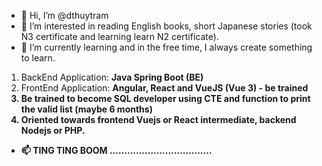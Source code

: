 - 👋 Hi, I’m @dthuytram
- 👀 I’m interested in reading English books, short Japanese stories (took N3 certificate and learning learn N2 certificate).
- 🌱 I’m currently learning and in the free time, I always create something to learn.
1. BackEnd Application: <b>Java Spring Boot (BE)</b>
2. FrontEnd Application: <b><b>Angular, React and VueJS (Vue 3)</b> - be trained
3. Be trained to become <b><b> SQL developer </b> using CTE and function to print the valid list (maybe 6 months)
4. Oriented towards frontend Vuejs or React intermediate, backend Nodejs or PHP.

- 📫 TING TING BOOM ...................................

<!---
dthuytram/dthuytram is a ✨ special ✨ repository because its `README.md` (this file) appears on your GitHub profile.
You can click the Preview link to take a look at your changes.
--->
